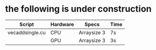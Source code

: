 # the following is under construction

|Script | Hardware | Specs | Time |
|--|--|--|--|
|vecaddsingle.cu| CPU | Arraysize 3| 7s |
| | GPU | Arraysize 3| 3s |